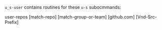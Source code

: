 `u_s-user` contains routines for these `u-s` subocmmands:

user-repos [match-repo] [match-group-or-team] [github.com] [Vnd-Src-Prefix]


[//]:             (Comment)
